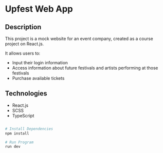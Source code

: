 # Upfest Web App

## Description  
This project is a mock website for an event company, created as a course project on React.js.

It allows users to:  
- Input their login information  
- Access information about future festivals and artists performing at those festivals  
- Purchase available tickets  

## Technologies  
- React.js  
- SCSS  
- TypeScript  

```sh

# Install Dependencies
npm install

# Run Program
run dev
